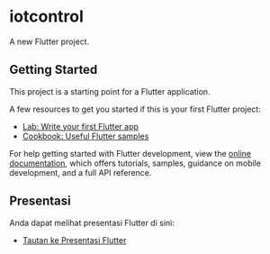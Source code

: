 # iotcontrol

A new Flutter project.

## Getting Started

This project is a starting point for a Flutter application.

A few resources to get you started if this is your first Flutter project:

- [Lab: Write your first Flutter app](https://docs.flutter.dev/get-started/codelab)
- [Cookbook: Useful Flutter samples](https://docs.flutter.dev/cookbook)

For help getting started with Flutter development, view the
[online documentation](https://docs.flutter.dev/), which offers tutorials,
samples, guidance on mobile development, and a full API reference.

## Presentasi

Anda dapat melihat presentasi Flutter di sini:

- [Tautan ke Presentasi Flutter](https://github.com/fanes-setiawan/IoTInspector_Apps/blob/main/ppt.pdf)
